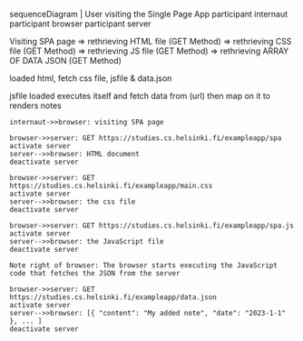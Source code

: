 sequenceDiagram | User visiting the Single Page App
participant internaut
participant browser
participant server

Visiting SPA page => rethrieving HTML file (GET Method) => rethrieving CSS file (GET Method) => rethrieving JS file (GET Method) => rethrieving ARRAY OF DATA JSON (GET Method)

loaded html, fetch css file, jsfile & data.json

jsfile loaded executes itself and fetch data from (url) then map on it to renders notes

    internaut->>browser: visiting SPA page

    browser->>server: GET https://studies.cs.helsinki.fi/exampleapp/spa
    activate server
    server-->>browser: HTML document
    deactivate server

    browser->>server: GET https://studies.cs.helsinki.fi/exampleapp/main.css
    activate server
    server-->>browser: the css file
    deactivate server

    browser->>server: GET https://studies.cs.helsinki.fi/exampleapp/spa.js
    activate server
    server-->>browser: the JavaScript file
    deactivate server

    Note right of browser: The browser starts executing the JavaScript code that fetches the JSON from the server

    browser->>server: GET https://studies.cs.helsinki.fi/exampleapp/data.json
    activate server
    server-->>browser: [{ "content": "My added note", "date": "2023-1-1" }, ... ]
    deactivate server


    
